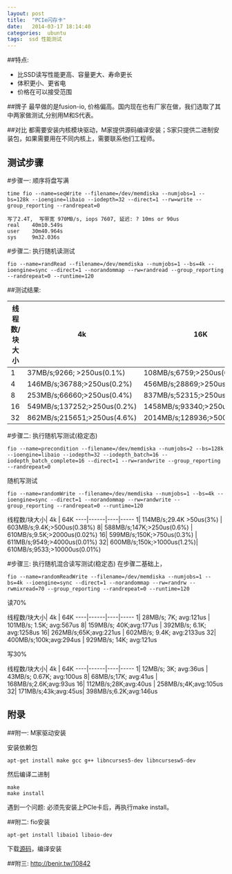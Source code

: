 ```yaml
---
layout: post
title:  "PCIe闪存卡"
date:   2014-03-17 18:14:40
categories:  ubuntu 
tags:  ssd 性能测试
---
```


##特点:

-  比SSD读写性能更高、容量更大、寿命更长
-  体积更小、更省电
-  价格在可以接受范围


##牌子
最早做的是fusion-io, 价格偏高。国内现在也有厂家在做，我们选取了其中两家做测试,分别用M和S代表。

##对比
都需要安装内核模块驱动，M家提供源码编译安装；S家只提供二进制安装包，如果需要用在不同内核上，需要联系他们工程师。


测试步骤
---
#步骤一: 顺序将盘写满

```
time fio --name=seqWrite --filename=/dev/memdiska --numjobs=1 --bs=128k --ioengine=libaio --iodepth=32 --direct=1 --rw=write --group_reporting --randrepeat=0
```
```
写了2.4T,  写带宽 970MB/s, iops 7607, 延迟: ? 10ms or 90us
real    40m10.549s
user    30m40.964s
sys     9m32.036s
```
#步骤二:  执行随机读测试
```
fio --name=randRead --filename=/dev/memdiska --numjobs=1 --bs=4k --ioengine=sync --direct=1 --norandommap --rw=randread --group_reporting --randrepeat=0 --runtime=120
```

##测试结果:

 线程数/块大小| 4k | 16K | 64K
----|------|----|-----
1| 37MB/s;9266;  >250us(0.1%)  | 108MB/s;6759;>250us(0.6%) | 963MB/s;3763;>500us(0.56%)
4 | 146MB/s;36788;>250us(0.2%) | 456MB/s;28869;>250us(0.3%) | 2302MB/s;9200;>750us(0.6%) 
8| 253MB/s;66660;>250us(0.4%)  | 837MB/s;52315;>250us(1.32%) | 2794/s;11140;>1000us(1.53%)
16| 549MB/s;137252;>250us(0.2%) | 1458MB/s;93340;>250us(4.8%) | 3106MB/s;12426;>2000us(3.9%)
32| 862MB/s;215651;>250us(4.6%)| 2014MB/s;128936;>500us(2.3%) | 3261MB/s;13047;>4000us(4.4%)

#步骤二:  执行随机写测试(稳定态)
```
fio --name=precondition --filename=/dev/memdiska --numjobs=2 --bs=128k --ioengine=libaio --iodepth=32 --iodepth_batch=16 --iodepth_batch_complete=16 --direct=1 --rw=randwrite --group_reporting --randrepeat=0
```
随机写测试
```
fio --name=randomWrite --filename=/dev/memdiska --numjobs=1 --bs=4k --ioengine=sync --direct=1 --norandommap --rw=randwrite --group_reporting --randrepeat=0 --runtime=120
```
 线程数/块大小| 4k | 64K
----|------|----|-----
1| 114MB/s;29.4K  >50us(3%)  | 603MB/s;9.4K;>500us(0.38%) 
8|  588MB/s;147K;>250us(0.6%)  | 610MB/s;9.5K;>2000us(0.02%) 
16| 599MB/s;150K;>750us(0.3%) | 611MB/s;9549;>4000us(0.01%) 
32| 600MB/s;150k;>1000us(1.2%)| 610MB/s;9533;>10000us(0.01%) 

#步骤三:  执行随机混合读写测试(稳定态)
在步骤二基础上，

```
fio --name=randomReadWrite --filename=/dev/memdiska --numjobs=1 --bs=4k --ioengine=sync --direct=1 --norandommap --rw=randrw --rwmixread=70 --group_reporting --randrepeat=0 --runtime=120
```
读70%

线程数/块大小| 4k | 64K
----|------|----|-----
1| 28MB/s; 7K; avg:121us  | 101MB/s; 1.5K; avg:567us
8|  159MB/s; 40K;avg:177us  | 392MB/s; 6.1K; avg:1258us
16| 262MB/s;65K;avg:221us | 602MB/s; 9.4K; avg:2133us
32| 400MB/s;100k;avg:294us | 929MB/s; 14K; avg:121us

写30%

线程数/块大小| 4k | 64K
----|------|----|-----
1| 12MB/s; 3K; avg:36us  | 43MB/s; 0.67K; avg:100us
8|  68MB/s;17K; avg:41us | 168MB/s;2.6K;avg:93us
16| 112MB/s;28K;avg:40us | 258MB/s;4K;avg:105us
32| 171MB/s;43k;avg:45us| 398MB/s;6.2K;avg:146us

附录
---------
##附一:  M家驱动安装

安装依赖包

```
apt-get install make gcc g++ libncurses5-dev libncursesw5-dev
```
然后编译二进制

```
make
make install
```
遇到一个问题:
必须先安装上PCIe卡后，再执行make install。


##附二: fio安装

```
apt-get install libaio1 libaio-dev
```
下载[源码](http://freecode.com/projects/fio)，编译安装

##附三: 
http://benjr.tw/10842




